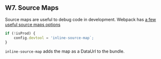 ## W7. Source Maps

Source maps are useful to debug code in development. Webpack has [a few useful source maps options](https://webpack.js.org/configuration/devtool/#devtool)

```javascript
if (!isProd) {
    config.devtool = 'inline-source-map`;
}
```

`inline-source-map` adds the map as a DataUrl to the bundle.
